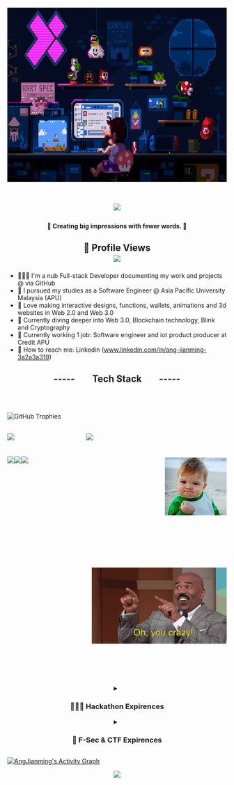 <img align="center" src="https://raw.githubusercontent.com/patricnilackshan/patricnilackshan/main/images/CoverPhoto.gif" width="2500" height="400"></img>

<h1 align="center">
    <img src="https://readme-typing-svg.herokuapp.com/?font=Righteous&size=35&center=true&Center=true&width=500&height=70&duration=4000&lines=Yo+wussup+🤙;I'm+Ang+Jianming+(+＾◡＾)っ;I'm+a+Developer+🧑🏻‍💻;I'm+a+Software+Engineer+👷🏻‍♂️;I'm+a+Lifelong+Learner+🤓;"/>
<!--     <b>Yo, I'm Ang Jianming 🤙</b> -->
</h1>

<h4 align="center">
    <b>💪 Creating big impressions with fewer words. 💪</b>
</h4>

<!--
**AngJianming/AngJianming** is a ✨ _special_ ✨ repository because its `README.md` (this file) appears on your GitHub profile.

Here are some ideas to get you started:
-->

<h2 align="center">
    <b>👀 Profile Views</b><br/>
    <img src="https://profile-counter.glitch.me/AngJianming/count.svg"/>
</h2>

- 🧑🏻‍💻 I'm a nub Full-stack Developer documenting my work and projects @ via GitHub
- 🎒 I pursued my studies as a Software Engineer @ Asia Pacific University Malaysia (APU)
- 🌟 Love making interactive designs, functions, wallets, animations and 3d websites in Web 2.0 and Web 3.0
- 🤔 Currently diving deeper into Web 3.0, Blockchain technology, Blink and Cryptography
- 💼 Currently working 1 job: Software engineer and iot product producer at Credit APU
- 💬 How to reach me: Linkedin (www.linkedin.com/in/ang-jianming-3a2a3a319)
<!-- 🕵️‍♂️ Always looking for remote part-time with KPI or freelancing job opportunities -->

<details>
<summary align="center" style="list-style: none; cursor: pointer;"><h2>-----        Tech Stack        -----</h2></summary>

---
### Languages
`English` | `Chinese` | `Cantonese` | `Malay`<br>

![HTML5](https://img.shields.io/badge/html5-%23E34F26.svg?style=for-the-badge&logo=html5&logoColor=white) ![CSS3](https://img.shields.io/badge/css3-%231572B6.svg?style=for-the-badge&logo=css3&logoColor=white) ![Python](https://img.shields.io/badge/python-3670A0?style=for-the-badge&logo=python&logoColor=ffdd54) ![JavaScript](https://img.shields.io/badge/javascript-%23323330.svg?style=for-the-badge&logo=javascript&logoColor=%23F7DF1E) ![TypeScript](https://img.shields.io/badge/typescript-%23007ACC.svg?style=for-the-badge&logo=typescript&logoColor=white) ![PHP](https://img.shields.io/badge/PHP-777BB4?style=for-the-badge&logo=php&logoColor=white) ![MySQL](https://img.shields.io/badge/mysql-4479A1.svg?style=for-the-badge&logo=mysql&logoColor=white) ![Java](https://img.shields.io/badge/java-%23ED8B00.svg?style=for-the-badge&logo=openjdk&logoColor=white) ![Solidity](https://img.shields.io/badge/Solidity-e6e6e6?style=for-the-badge&logo=solidity&logoColor=black) ![Shell Script](https://img.shields.io/badge/shell_script-%23121011.svg?style=for-the-badge&logo=gnu-bash&logoColor=white) ![C Programmin](https://img.shields.io/badge/C-00599C?style=for-the-badge&logo=c&logoColor=white) ![C++](https://img.shields.io/badge/c++-%2300599C.svg?style=for-the-badge&logo=c%2B%2B&logoColor=white) ![Cmake](https://img.shields.io/badge/CMake-064F8C?style=for-the-badge&logo=cmake&logoColor=white)

---
### Frameworks & Libraries
![Node JS](https://img.shields.io/badge/Node%20js-339933?style=for-the-badge&logo=nodedotjs&logoColor=white) ![npm](https://img.shields.io/badge/npm-CB3837?style=for-the-badge&logo=npm&logoColor=white) ![Angular](https://img.shields.io/badge/angular-%23DD0031.svg?style=for-the-badge&logo=angular&logoColor=white) ![Bootstrap](https://img.shields.io/badge/Bootstrap-563D7C?style=for-the-badge&logo=bootstrap&logoColor=white) ![Spring](https://img.shields.io/badge/spring-%236DB33F.svg?style=for-the-badge&logo=spring&logoColor=white) ![Apache](https://img.shields.io/badge/Apache-D22128?style=for-the-badge&logo=Apache&logoColor=white) ![Chart JS](https://img.shields.io/badge/Chart%20js-FF6384?style=for-the-badge&logo=chartdotjs&logoColor=white) ![Express JS](https://img.shields.io/badge/Express%20js-000000?style=for-the-badge&logo=express&logoColor=white) ![Flask](https://img.shields.io/badge/Flask-000000?style=for-the-badge&logo=flask&logoColor=white) ![Laravel](https://img.shields.io/badge/Laravel-FF2D20?style=for-the-badge&logo=laravel&logoColor=white) ![Markdown](https://img.shields.io/badge/Markdown-000000?style=for-the-badge&logo=markdown&logoColor=white) ![React JS](https://img.shields.io/badge/React-20232A?style=for-the-badge&logo=react&logoColor=61DAFB) ![Nest JS](https://img.shields.io/badge/nestjs-E0234E?style=for-the-badge&logo=nestjs&logoColor=white) ![Next JS](https://img.shields.io/badge/next%20js-000000?style=for-the-badge&logo=nextdotjs&logoColor=white) ![Three JS](https://img.shields.io/badge/ThreeJs-black?style=for-the-badge&logo=three.js&logoColor=white) ![JSON](https://img.shields.io/badge/json-5E5C5C?style=for-the-badge&logo=json&logoColor=Orange) ![Hibernate](https://img.shields.io/badge/Hibernate-59666C?style=for-the-badge&logo=Hibernate&logoColor=white) ![Django](https://img.shields.io/badge/django-%23092E20.svg?style=for-the-badge&logo=django&logoColor=white) ![Apache Ant](https://img.shields.io/badge/Apache%20Ant-A81C7D?style=for-the-badge&logo=Apache%20Ant&logoColor=white) 

---
### IDE, Security & Productivity tools 
![Visual Studio Code](https://img.shields.io/badge/Visual%20Studio%20Code-0078d7.svg?style=for-the-badge&logo=visual-studio-code&logoColor=white) ![NetBeans](https://img.shields.io/badge/apache%20netbeans-1B6AC6?style=for-the-badge&logo=apache%20netbeans%20IDE&logoColor=white) ![Notion](https://img.shields.io/badge/Notion-%23000000.svg?style=for-the-badge&logo=notion&logoColor=white) ![Miro](https://img.shields.io/badge/Miro-F7C922?style=for-the-badge&logo=Miro&logoColor=050036) ![Figma](https://img.shields.io/badge/Figma-a158fe?style=for-the-badge&logo=figma&logoColor=white) ![Canva](https://img.shields.io/badge/Canva-%2300C4CC.svg?&style=for-the-badge&logo=Canva&logoColor=white) <img src="squarespace.png" width="100px"> ![Jira](https://img.shields.io/badge/jira-%230A0FFF.svg?style=for-the-badge&logo=jira&logoColor=white) ![Sublime Text](https://img.shields.io/badge/sublime_text-%23575757.svg?&style=for-the-badge&logo=sublime-text&logoColor=important) ![PyCharm](https://img.shields.io/badge/PyCharm-c6fb2a.svg?&style=for-the-badge&logo=PyCharm&logoColor=black) ![IntelliJ IDEA](https://img.shields.io/badge/IntelliJ_IDEA-4a43d2.svg?style=for-the-badge&logo=intellij-idea&logoColor=white) ![Eclipse](https://img.shields.io/badge/Eclipse-2C2255?style=for-the-badge&logo=eclipse&logoColor=white) ![Google Colab](https://img.shields.io/badge/Colab-F9AB00?style=for-the-badge&logo=googlecolab&color=525252) <img src="https://encrypted-tbn0.gstatic.com/images?q=tbn:ANd9GcQB4xo0OTZeOSJ81zD3Rlq9DF4T39n6AZs6OQGYjedLUgFw857pGhIciz4_DRop9p17zrk&usqp=CAU" width="30px"> ![GitHub Copilot](https://img.shields.io/badge/github%20copilot-000000?style=for-the-badge&logo=githubcopilot&logoColor=white) <img src="cursor.png" width="100px"> ![Wireshark](https://img.shields.io/badge/Wireshark-1679A7?style=for-the-badge&logo=Wireshark&logoColor=white) <img src="https://repository-images.githubusercontent.com/74962515/137c6d1b-4aac-4408-a361-c2a27f125b04" width="60px"> 

---
### Databases
![MicrosoftSQLServer](https://img.shields.io/badge/Microsoft%20SQL%20Server-CC2927?style=for-the-badge&logo=microsoft%20sql%20server&logoColor=white) ![MariaDB](https://img.shields.io/badge/MariaDB-003545?style=for-the-badge&logo=mariadb&logoColor=white) ![Supabase](https://img.shields.io/badge/Supabase-3ECF8E?style=for-the-badge&logo=supabase&logoColor=white) ![PostgresSQL](https://img.shields.io/badge/PostgreSQL-316192?style=for-the-badge&logo=postgresql&logoColor=white) ![PHPMyAdmin](https://img.shields.io/badge/phpmyadmin-6C78AF?style=for-the-badge&logo=phpmyadmin&logoColor=white) ![MongoDB](https://img.shields.io/badge/MongoDB-4EA94B?style=for-the-badge&logo=mongodb&logoColor=white) 

---
### DevOps, DevSecOps, Cloud & Server hosting
![Kubernetes](https://img.shields.io/badge/Kubernetes-3069DE?style=for-the-badge&logo=kubernetes&logoColor=white) <img src="https://encrypted-tbn0.gstatic.com/images?q=tbn:ANd9GcQexVbq-AWCzbpTYWjtmgB5rl2XOrKp2MXRAA&s" width="75px"> ![Amazon AWS](https://img.shields.io/badge/Amazon_AWS-FF9900?style=for-the-badge&logo=amazonaws&logoColor=white) ![Azure DevOps](https://img.shields.io/badge/Azure_DevOps-0078D7?style=for-the-badge&logo=azure-devops&logoColor=white) ![Google Cloud](https://img.shields.io/badge/GoogleCloud-%234285F4.svg?style=for-the-badge&logo=google-cloud&logoColor=white) ![Netlify](https://img.shields.io/badge/Netlify-00C7B7?style=for-the-badge&logo=netlify&logoColor=white) ![Vercel](https://img.shields.io/badge/Vercel-000000?style=for-the-badge&logo=vercel&logoColor=white) <img src="thirdweb.png" width="100px"> ![Docker](https://img.shields.io/badge/Docker-2CA5E0?style=for-the-badge&logo=docker&logoColor=white)

---
### AI Engineering & Automation tools
![Hugging Face](https://img.shields.io/badge/-HuggingFace-FDEE21?style=for-the-badge&logo=HuggingFace&logoColor=black) ![LangChain](https://img.shields.io/badge/langchain-1C3C3C?style=for-the-badge&logo=langchain&logoColor=white) ![PyTorch](https://img.shields.io/badge/PyTorch-EE4C2C?style=for-the-badge&logo=pytorch&logoColor=white) ![TensorFlow](https://img.shields.io/badge/TensorFlow-FF6F00?style=for-the-badge&logo=tensorflow&logoColor=white) ![Calendly](https://img.shields.io/badge/Calendly-006BFF?style=for-the-badge&logo=calendly&logoColor=white)

---
</details>

<!-- Github Achievements --> 
<br><br>
![GitHub Trophies](https://github-profile-trophy.vercel.app/?username=AngJianming&theme=juicyfresh&no-frame=true&no-bg=true&margin-w=-13&row1)
<br><br>

<!-- Quotes -->
<a href="https://github.com/piyushsuthar/github-readme-quotes">
  <img align=left src="https://quotes-github-readme.vercel.app/api?theme=algolia&type=horizontal&quote=My%20brain%20🧠💤%20tells%20me%20that%20I'm%20tired,%20but%20my%20heart%20❤️‍🩹%20tells%20me%20to%20keep%20going."/>
</a>

<img src="Success Kid.jpeg" align="right" height="133px" style="padding-top: 55px"/>

<!-- Github Streaks -->
<p align="center">
    <a href="https://git.io/streak-stats">
      <img align="centre" src="https://streak-stats.demolab.com/?user=AngJianming&theme=transparent&hide_border=true&border_radius=10" style="padding-bottom: 20px;"/>
    </a>
</p>
<!--<img src="/assets/running.webp" align="right" height="204px"/>-->

<!-- Github Stats -->
<a href="https://github.com/anuraghazra/github-readme-stats">
  <img align=left src="https://github-readme-stats.vercel.app/api?username=AngJianming&theme=transparent&show_icons=true&hide_border=true&border_radius=10"/>
</a>

<!-- Most Used Languages -->
<a href="https://github.com/anuraghazra/github-readme-stats">
  <img align=left src="https://github-readme-stats.vercel.app/api/top-langs/?username=AngJianming&theme=transparent&layout=compact&hide_border=true&border_radius=7.5"/>
</a>

<!-- Waka Time Stats -->
<td colspan="0" align="left">
  <img align=left src="https://github-readme-stats.vercel.app/api/wakatime?username=AngJianming&layout=compact&theme=transparent&show_icons=true&hide_border=true&border_radius=0"/>
</td>


<br><br><br><br><br><br><br><br><br><br><br><br><br><br><br>
<img src="Steve Harvey.gif" alt="Wow Man" align=right style="width:310px;height:300;">
<br><br><br><br><br><br><br><br><br><br><br><br><br><br><br>

<details align="center">
  <summary> 
    <h3>👨🏻‍💻 Hackathon Expirences</h3>
  </summary>
<br>

| Position | Hackathon | Duration | Description | Link |
|----------|-----------|----------|-------------|------|
| Participant | GodamLah Hackathon 2024 | 2024-11-16 | AI eKYC veriswift project | [https://github.com/AngJianming/GODAMLah-Hackathon](https://github.com/AngJianming/GODAMLah-Hackathon) |
| Participant | UMPSA x Huawei AppGalery Hackathon 2024 | 2024-11-04 | A Galery App that helps users do a good Habit quest | [https://github.com/AngJianming/UMPSA-x-Huawei-AppGalery-Hackathon-2024](https://github.com/AngJianming/UMPSA-x-Huawei-AppGalery-Hackathon-2024) |
| Participant | Solana Radar Global Hackathon | 2024-10-8 | A Decentralised News platform with anonymous voting system coded | [https://github.com/AngJianming/Radar-Hackathon-OnlyNews](https://github.com/AngJianming/Radar-Hackathon-OnlyNews) |
| Participant | Solana Radar Global Ideathon | 2024-08-30 | A Decentralised News platform with anonymous voting system figma design | [https://github.com/AngJianming/Radar-Hackathon-OnlyNews](https://github.com/AngJianming/Radar-Hackathon-OnlyNews) |
| Participant | APUBCC DevMatch Hackathon 2024 | 2024-08-24 | Share Estate a Decentralised Property platform | [https://github.com/AngJianming/APUBCC-DevMatch-Hackathon-2024-ShareEstate](https://github.com/AngJianming/APUBCC-DevMatch-Hackathon-2024-ShareEstate) |
| 3rd Place | Web 3 Entrepreneurship 101 Bootcamp Mini Hack DeFi Track | 2024-08-17 | Created a Sabar & Sarawak carbon credits donation platform | [LinkedIn Honors & awards](https://www.linkedin.com/in/ang-jianming-3a2a3a319/) |
| Participant | APUGDSC Google Workspace Hackathon | 2024-07-15 | Streamline for Better Evaluation of Sales and Service Communication | [APUGDSC Google Workspace Hackathon](https://github.com/AngJianming/APU-GDSC-Google-Workspace-Hackathon-2024) |

</details>

<details align="center">
  <summary> 
    <h3>👾 F-Sec & CTF Expirences</h3>
  </summary>
<br>

<div align="center">
    
| Position | F-Sec & CTF | Duration | Link |
|----------|-------------|----------|------|
| Participant | SherpaCTF 2024 Jeopardy-style Capture The Flag (CTF) | 2024-11-23 | [lost the link](https://www.linkedin.com/in/ang-jianming-3a2a3a319/) |
| Top 6 | Battle Of The Hackers - Forensic Game 2024 | 2024-09-28 | [lost the link](https://www.linkedin.com/in/ang-jianming-3a2a3a319/) |
| Participant | FSIIEC Jeopardy-style Capture The Flag (CTF) | 2024-08-31 | [lost the link](https://www.linkedin.com/in/ang-jianming-3a2a3a319/) |

</div>

</details>

<a href="https://github.com/AngJianming/github-readme-activity-graph"><img alt="AngJianming's Activity Graph" src="https://github-readme-activity-graph.vercel.app/graph/?username=AngJianming&bg_color=1F222E&color=4da6ff&line=02cf35&point=FFFFFF&hide_border=true" /></a>

<!-- ashutosh00710 -->
<!--bg_color=1F222E&color=F8D866&line=F85D7F&point=FFFFFF -->

<!-- Footer -->
<p align="center">
  <img src="https://capsule-render.vercel.app/api?type=waving&color=gradient&height=60&width=330&section=footer"/>
</p> 

